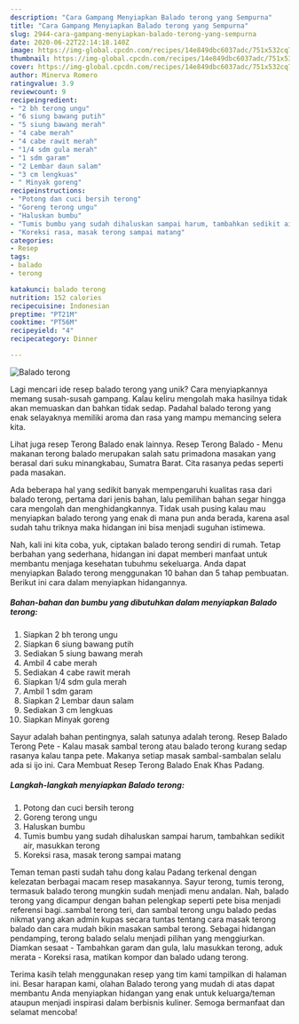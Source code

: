 ```yaml
---
description: "Cara Gampang Menyiapkan Balado terong yang Sempurna"
title: "Cara Gampang Menyiapkan Balado terong yang Sempurna"
slug: 2944-cara-gampang-menyiapkan-balado-terong-yang-sempurna
date: 2020-06-22T22:14:18.140Z
image: https://img-global.cpcdn.com/recipes/14e849dbc6037adc/751x532cq70/balado-terong-foto-resep-utama.jpg
thumbnail: https://img-global.cpcdn.com/recipes/14e849dbc6037adc/751x532cq70/balado-terong-foto-resep-utama.jpg
cover: https://img-global.cpcdn.com/recipes/14e849dbc6037adc/751x532cq70/balado-terong-foto-resep-utama.jpg
author: Minerva Romero
ratingvalue: 3.9
reviewcount: 9
recipeingredient:
- "2 bh terong ungu"
- "6 siung bawang putih"
- "5 siung bawang merah"
- "4 cabe merah"
- "4 cabe rawit merah"
- "1/4 sdm gula merah"
- "1 sdm garam"
- "2 Lembar daun salam"
- "3 cm lengkuas"
- " Minyak goreng"
recipeinstructions:
- "Potong dan cuci bersih terong"
- "Goreng terong ungu"
- "Haluskan bumbu"
- "Tumis bumbu yang sudah dihaluskan sampai harum, tambahkan sedikit air, masukkan terong"
- "Koreksi rasa, masak terong sampai matang"
categories:
- Resep
tags:
- balado
- terong

katakunci: balado terong 
nutrition: 152 calories
recipecuisine: Indonesian
preptime: "PT21M"
cooktime: "PT56M"
recipeyield: "4"
recipecategory: Dinner

---
```



![Balado terong](https://img-global.cpcdn.com/recipes/14e849dbc6037adc/751x532cq70/balado-terong-foto-resep-utama.jpg)

Lagi mencari ide resep balado terong yang unik? Cara menyiapkannya memang susah-susah gampang. Kalau keliru mengolah maka hasilnya tidak akan memuaskan dan bahkan tidak sedap. Padahal balado terong yang enak selayaknya memiliki aroma dan rasa yang mampu memancing selera kita.

Lihat juga resep Terong Balado enak lainnya. Resep Terong Balado - Menu makanan terong balado merupakan salah satu primadona masakan yang berasal dari suku minangkabau, Sumatra Barat. Cita rasanya pedas seperti pada masakan.

Ada beberapa hal yang sedikit banyak mempengaruhi kualitas rasa dari balado terong, pertama dari jenis bahan, lalu pemilihan bahan segar hingga cara mengolah dan menghidangkannya. Tidak usah pusing kalau mau menyiapkan balado terong yang enak di mana pun anda berada, karena asal sudah tahu triknya maka hidangan ini bisa menjadi suguhan istimewa.


Nah, kali ini kita coba, yuk, ciptakan balado terong sendiri di rumah. Tetap berbahan yang sederhana, hidangan ini dapat memberi manfaat untuk membantu menjaga kesehatan tubuhmu sekeluarga. Anda dapat menyiapkan Balado terong menggunakan 10 bahan dan 5 tahap pembuatan. Berikut ini cara dalam menyiapkan hidangannya.

<!--inarticleads1-->

##### Bahan-bahan dan bumbu yang dibutuhkan dalam menyiapkan Balado terong:

1. Siapkan 2 bh terong ungu
1. Siapkan 6 siung bawang putih
1. Sediakan 5 siung bawang merah
1. Ambil 4 cabe merah
1. Sediakan 4 cabe rawit merah
1. Siapkan 1/4 sdm gula merah
1. Ambil 1 sdm garam
1. Siapkan 2 Lembar daun salam
1. Sediakan 3 cm lengkuas
1. Siapkan  Minyak goreng


Sayur adalah bahan pentingnya, salah satunya adalah terong. Resep Balado Terong Pete - Kalau masak sambal terong atau balado terong kurang sedap rasanya kalau tanpa pete. Makanya setiap masak sambal-sambalan selalu ada si ijo ini. Cara Membuat Resep Terong Balado Enak Khas Padang. 

<!--inarticleads2-->

##### Langkah-langkah menyiapkan Balado terong:

1. Potong dan cuci bersih terong
1. Goreng terong ungu
1. Haluskan bumbu
1. Tumis bumbu yang sudah dihaluskan sampai harum, tambahkan sedikit air, masukkan terong
1. Koreksi rasa, masak terong sampai matang


Teman teman pasti sudah tahu dong kalau Padang terkenal dengan kelezatan berbagai macam resep masakannya. Sayur terong, tumis terong, termasuk balado terong mungkin sudah menjadi menu andalan. Nah, balado terong yang dicampur dengan bahan pelengkap seperti pete bisa menjadi referensi bagi..sambal terong teri, dan sambal terong ungu balado pedas nikmat yang akan admin kupas secara tuntas tentang cara masak terong balado dan cara mudah bikin masakan sambal terong. Sebagai hidangan pendamping, terong balado selalu menjadi pilihan yang menggiurkan. Diamkan sesaat - Tambahkan garam dan gula, lalu masukkan terong, aduk merata - Koreksi rasa, matikan kompor dan balado udang terong. 

Terima kasih telah menggunakan resep yang tim kami tampilkan di halaman ini. Besar harapan kami, olahan Balado terong yang mudah di atas dapat membantu Anda menyiapkan hidangan yang enak untuk keluarga/teman ataupun menjadi inspirasi dalam berbisnis kuliner. Semoga bermanfaat dan selamat mencoba!
